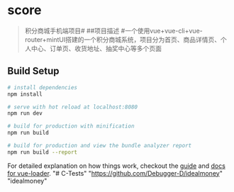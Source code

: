 # score

> 积分商城手机端项目#
##项目描述
#一个使用vue+vue-cli+vue-router+mintUI搭建的一个积分商城系统，项目分为首页、商品详情页、个人中心、订单页、收货地址、抽奖中心等多个页面
## Build Setup

``` bash
# install dependencies
npm install

# serve with hot reload at localhost:8080
npm run dev

# build for production with minification
npm run build

# build for production and view the bundle analyzer report
npm run build --report
```

For detailed explanation on how things work, checkout the [guide](http://vuejs-templates.github.io/webpack/) and [docs for vue-loader](http://vuejs.github.io/vue-loader).
"# C-Tests" 
"https://github.com/Debugger-D/idealmoney" 
"idealmoney" 
